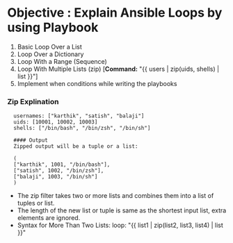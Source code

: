 # Objective : Explain Ansible Loops by using Playbook

   1. Basic Loop Over a List
   2. Loop Over a Dictionary
   3. Loop With a Range (Sequence)
   4. Loop With Multiple Lists (zip)
            [**Command:** "{{ users | zip(uids, shells) | list }}"]
   5. Implement when conditions while writing the playbooks

### Zip Explination
      usernames: ["karthik", "satish", "balaji"]
      uids: [10001, 10002, 10003]
      shells: ["/bin/bash", "/bin/zsh", "/bin/sh"]
   
      #### Output
      Zipped output will be a tuple or a list:
      
      (
      ["karthik", 1001, "/bin/bash"],
      ["satish", 1002, "/bin/zsh"],
      ["balaji", 1003, "/bin/sh"]
      )
   
- The zip filter takes two or more lists and combines them into a list of tuples or list.
- The length of the new list or tuple is same as the shortest input list, extra elements are ignored.
- Syntax for More Than Two Lists:
    loop: "{{ list1 | zip(list2, list3, list4) | list }}"

